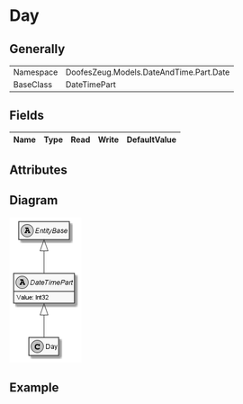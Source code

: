 ﻿# Day

## Generally

|||
|:-|:-|
|Namespace|DoofesZeug.Models.DateAndTime.Part.Date|
|BaseClass|DateTimePart|

## Fields

|Name|Type|Read|Write|DefaultValue|
|:---|:---|:--:|:---:|:-----------|

## Attributes

## Diagram

![Day.png](./Day.png "Day")

## Example

